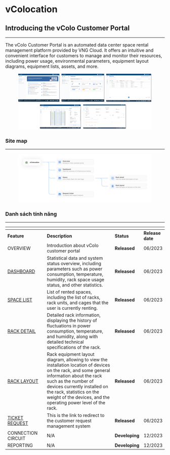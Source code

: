 # vColocation

## Introducing the vColo Customer Portal

***

The vColo Customer Portal is an automated data center space rental management platform provided by VNG Cloud. It offers an intuitive and convenient interface for customers to manage and monitor their resources, including power usage, environmental parameters, equipment layout diagrams, equipment lists, assets, and more.

<figure><img src="../.gitbook/assets/image (9) (1) (1) (1) (1).png" alt=""><figcaption></figcaption></figure>

### Site map <a href="#vcolocation-sitemap" id="vcolocation-sitemap"></a>

***

<figure><img src="../.gitbook/assets/image (1) (1) (1) (1) (1) (1) (1) (1) (1) (1) (1) (1) (1).png" alt=""><figcaption></figcaption></figure>

### Danh sách tính năng <a href="#vcolocation-danhsachtinhnang" id="vcolocation-danhsachtinhnang"></a>

***

<table data-header-hidden><thead><tr><th width="140"></th><th width="403"></th><th></th><th></th></tr></thead><tbody><tr><td><strong>Feature</strong></td><td><strong>Description</strong></td><td><strong>Status</strong></td><td><strong>Release date</strong></td></tr><tr><td>OVERVIEW</td><td>Introduction about vColo customer portal</td><td><strong>Released</strong></td><td>06/2023</td></tr><tr><td><a href="https://vngctech.atlassian.net/wiki/spaces/VCPUG/pages/878673926">DASHBOARD</a></td><td>Statistical data and system status overview, including parameters such as power consumption, temperature, humidity, rack space usage status, and other statistics.</td><td><strong>Released</strong></td><td>06/2023</td></tr><tr><td><a href="https://vngctech.atlassian.net/wiki/spaces/VCPUG/pages/878477322">SPACE LIST</a></td><td>List of rented spaces, including the list of racks, rack units, and cages that the user is currently renting.</td><td><strong>Released</strong></td><td>06/2023</td></tr><tr><td><a href="https://vngctech.atlassian.net/wiki/spaces/VCPUG/pages/878542922">RACK DETAIL</a></td><td>Detailed rack information, displaying the history of fluctuations in power consumption, temperature, and humidity, along with detailed technical specifications of the rack.</td><td><strong>Released</strong></td><td>06/2023</td></tr><tr><td><a href="https://vngctech.atlassian.net/wiki/spaces/VCPUG/pages/879001601">RACK LAYOUT</a></td><td>Rack equipment layout diagram, allowing to view the installation location of devices on the rack, and some general information about the rack such as the number of devices currently installed on the rack, statistics on the weight of the devices, and the operating power level of the rack.</td><td><strong>Released</strong></td><td>06/2023</td></tr><tr><td><a href="https://vngctech.atlassian.net/wiki/spaces/VCPUG/pages/882147377">TICKET REQUEST</a></td><td>This is the link to redirect to the customer request management system</td><td><strong>Released</strong></td><td>06/2023</td></tr><tr><td>CONNECTION CIRCUIT</td><td>N/A</td><td><strong>Developing</strong></td><td>12/2023</td></tr><tr><td>REPORTING</td><td>N/A</td><td><strong>Developing</strong></td><td>12/2023</td></tr></tbody></table>
